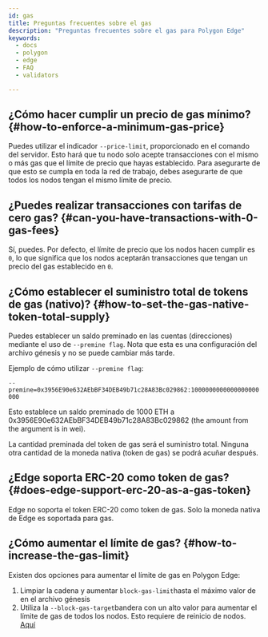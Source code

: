 ```yaml
---
id: gas
title: Preguntas frecuentes sobre el gas
description: "Preguntas frecuentes sobre el gas para Polygon Edge"
keywords:
  - docs
  - polygon
  - edge
  - FAQ
  - validators

---
```


## ¿Cómo hacer cumplir un precio de gas mínimo? {#how-to-enforce-a-minimum-gas-price}
Puedes utilizar el indicador `--price-limit`, proporcionado en el comando del servidor. Esto hará que tu nodo solo acepte transacciones con el mismo o más gas que el límite de precio que hayas establecido. Para asegurarte de que esto se cumpla en toda la red de trabajo, debes asegurarte de que todos los nodos tengan el mismo límite de precio.


## ¿Puedes realizar transacciones con tarifas de cero gas? {#can-you-have-transactions-with-0-gas-fees}
Sí, puedes. Por defecto, el límite de precio que los nodos hacen cumplir es `0`, lo que significa que los nodos aceptarán transacciones que tengan un precio del gas establecido en `0`.

## ¿Cómo establecer el suministro total de tokens de gas (nativo)? {#how-to-set-the-gas-native-token-total-supply}

Puedes establecer un saldo preminado en las cuentas (direcciones) mediante el uso de `--premine flag`. Nota que esta es una configuración del archivo génesis y no se puede cambiar más tarde.

Ejemplo de cómo utilizar `--premine flag`:

`--premine=0x3956E90e632AEbBF34DEB49b71c28A83Bc029862:1000000000000000000000`

Esto establece un saldo preminado de 1000 ETH a 0x3956E90e632AEbBF34DEB49b71c28A83Bc029862 (the amount from the argument is in wei).

La cantidad preminada del token de gas será el suministro total. Ninguna otra cantidad de la moneda nativa (token de gas) se podrá acuñar después.

## ¿Edge soporta ERC-20 como token de gas? {#does-edge-support-erc-20-as-a-gas-token}

Edge no soporta el token ERC-20 como token de gas. Solo la moneda nativa de Edge es soportada para gas.

## ¿Cómo aumentar el límite de gas? {#how-to-increase-the-gas-limit}

Existen dos opciones para aumentar el límite de gas en Polygon Edge:
1. Limpiar la cadena y aumentar `block-gas-limit`hasta el máximo valor de  en el archivo génesis
2. Utiliza la `--block-gas-target`bandera con un alto valor para aumentar el límite de gas de todos los nodos. Esto requiere de reinicio de nodos. [Aquí](/docs/edge/architecture/modules/txpool/#block-gas-target)